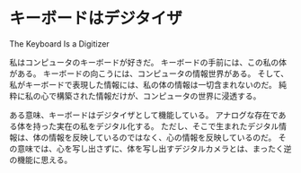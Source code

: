 # キーボードはデジタイザ
The Keyboard Is a Digitizer

私はコンピュータのキーボードが好きだ。
キーボードの手前には、この私の体がある。
キーボードの向こうには、コンピュータの情報世界がある。
そして、私がキーボードで表現した情報には、私の体の情報は一切含まれないのだ。
純粋に私の心で構築された情報だけが、コンピュータの世界に浸透する。

ある意味、キーボードはデジタイザとして機能している。
アナログな存在である体を持った実在の私をデジタル化する。
ただし、そこで生まれたデジタル情報は、体の情報を反映しているのではなく、心の情報を反映しているのだ。
その意味では、心を写し出さずに、体を写し出すデジタルカメラとは、まったく逆の機能に思える。
